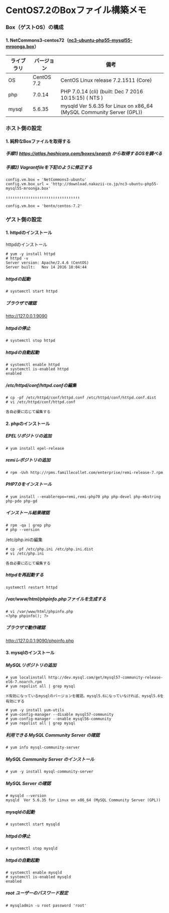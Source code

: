 CentOS7.2のBoxファイル構築メモ
=======

### 

### Box（ゲストOS）の構成
#### 1. NetCommons3-centos72（[nc3-ubuntu-php55-mysql55-mroonga.box](http://download.nakazii-co.jp/)）

| ライブラリ | バージョン | 備考
| ------------ | ------ | ------
| OS | CentOS 7.2 | CentOS Linux release 7.2.1511 (Core)
| php | 7.0.14 | PHP 7.0.14 (cli) (built: Dec  7 2016 10:15:15) ( NTS )
| mysql | 5.6.35 | mysqld  Ver 5.6.35 for Linux on x86_64 (MySQL Community Server (GPL))

### ホスト側の設定
#### 1. 純粋なBoxファイルを取得する
##### 手順1) https://atlas.hashicorp.com/boxes/search から取得するOSを調べる
##### 手順2) Vagrantfileを下記のように修正する
~~~~
config.vm.box = 'NetCommons3-ubuntu'
config.vm.box_url = 'http://download.nakazii-co.jp/nc3-ubuntu-php55-mysql55-mroonga.box'

↓↓↓↓↓↓↓↓↓↓↓↓↓↓↓↓↓↓↓↓↓↓↓↓↓↓↓↓↓↓↓↓↓

config.vm.box = 'bento/centos-7.2'
~~~~

### ゲスト側の設定
#### 1. httpdのインストール
httpdのインストール
~~~~
# yum -y install httpd
# httpd -v
Server version: Apache/2.4.6 (CentOS)
Server built:   Nov 14 2016 18:04:44
~~~~

##### httpdの起動
~~~~
# systemctl start httpd
~~~~

##### ブラウザで確認<br>
http://127.0.0.1:9090

##### httpdの停止
~~~~
# systemctl stop httpd 
~~~~

##### httpdの自動起動
~~~~
# systemctl enable httpd
# systemctl is-enabled httpd
enabled
~~~~~

##### /etc/httpd/conf/httpd.confの編集
~~~~
# cp -pf /etc/httpd/conf/httpd.conf /etc/httpd/conf/httpd.conf.dist
# vi /etc/httpd/conf/httpd.conf

各自必要に応じて編集する
~~~~

#### 2. phpのインストール
##### EPELリポジトリの追加
~~~~
# yum install epel-release
~~~~

##### remiレポジトリの追加
~~~~
# rpm -Uvh http://rpms.famillecollet.com/enterprise/remi-release-7.rpm
~~~~

##### PHP7.0をインストール
~~~~
# yum install --enablerepo=remi,remi-php70 php php-devel php-mbstring php-pdo php-gd
~~~~

##### インストール結果確認
~~~~
# rpm -qa | grep php
# php --version
~~~~

/etc/php.iniの編集
~~~~
# cp -pf /etc/php.ini /etc/php.ini.dist
# vi /etc/php.ini

各自必要に応じて編集する
~~~~

##### httpdを再起動する
~~~~
systemctl restart httpd
~~~~

##### /var/www/html/phpinfo.phpファイルを生成する
~~~~
# vi /var/www/html/phpinfo.php
<?php phpinfo(); ?>
~~~~

##### ブラウザで動作確認
http://127.0.0.1:9090/phpinfo.php

#### 3. mysqlのインストール
##### MySQLリポジトリの追加
~~~~
# yum localinstall http://dev.mysql.com/get/mysql57-community-release-el6-7.noarch.rpm
# yum repolist all | grep mysql

※有効になっているmysqlのバージョンを確認。mysql5.6になっていなければ、mysql5.6を有効にする

# yum -y install yum-utils
# yum-config-manager --disable mysql57-community
# yum-config-manager --enable mysql56-community
# yum repolist all | grep mysql
~~~~

##### 利用できる MySQL Community Server の確認
~~~~
# yum info mysql-community-server
~~~~

##### MySQL Community Server のインストール
~~~~~
# yum -y install mysql-community-server
~~~~~

##### MySQL Server の確認
~~~~~
# mysqld --version
mysqld  Ver 5.6.35 for Linux on x86_64 (MySQL Community Server (GPL))
~~~~~

##### mysqldの起動
~~~~
# systemctl start mysqld
~~~~

##### httpdの停止
~~~~
# systemctl stop mysqld
~~~~

##### httpdの自動起動
~~~~
# systemctl enable mysqld
# systemctl is-enabled mysqld
enabled
~~~~

##### root ユーザーのパスワード設定
~~~~
# mysqladmin -u root password 'root'
~~~~
